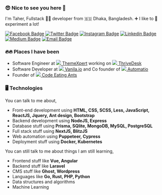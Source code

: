 ### 😎 Nice to see you here 👋

I'm Taher, Fullstack 🧑‍💻️ developer from 🇧🇩 Dhaka, Bangladesh. ➕ I like to 🥼 experiment a lot! 

[![Facebook Badge](https://img.shields.io/badge/-entrptaher-1877F2?style=flat-square&labelColor=1877F2&logo=facebook&logoColor=white&link=https://facebook.com/entrptaher)](https://facebook.com/entrptaher) [![Twitter Badge](https://img.shields.io/badge/-@entrptaher-1ca0f1?style=flat-square&labelColor=1ca0f1&logo=twitter&logoColor=white&link=https://twitter.com/entrptaher)](https://twitter.com/entrptaher) [![Instagram Badge](https://img.shields.io/badge/-entrptaher-E4405F?style=flat-square&labelColor=E4405F&logo=instagram&logoColor=white&link=https://instagram.com/entrptaher)](https://instagram.com/entrptaher) [![Linkedin Badge](https://img.shields.io/badge/-entrptaher-blue?style=flat-square&logo=Linkedin&logoColor=white&link=https://www.linkedin.com/in/entrptaher/)](https://www.linkedin.com/in/entrptaher/) [![Medium Badge](https://img.shields.io/badge/-@entrptaher-03a57a?style=flat-square&labelColor=03a57a&logo=Medium&link=https://medium.com/@entrptaher/)](https://medium.com/@entrptaher) [![Email Badge](https://img.shields.io/badge/-Email-c14438?style=flat-square&logo=Gmail&logoColor=white&link=mailto:entrptaher+github@gmail.com)](mailto:entrptaher+github@gmail.com)

### 🔥🔥 Places I have been
- Software Engineer at [![](https://avatars2.githubusercontent.com/u/1757387?s=16&v=4) ThemeXpert](https://www.themexpert.com/) working on [![](https://avatars2.githubusercontent.com/u/65561215?s=16&v=4) ThriveDesk](https://www.thrivedesk.com/)
- Software Developer at [![](https://avatars2.githubusercontent.com/u/15325217?s=16&v=4) Vanila.io](https://vanila.io) and Co founder of [![](https://avatars2.githubusercontent.com/u/50674207?s=16&v=4) Automatio](https://automatio.co)
- Founder of [![](https://avatars2.githubusercontent.com/u/44778862?s=16&v=4) Code Eating Ants](https://github.com/code-eating-ants)

### 🖥 Technologies

You can talk to me about,
- Front-end development using **HTML, CSS, SCSS, Less, JavaScript, ReactJS, Jquery, Ant design, Bootstrap**
- Backend development using **NodeJS, Express**
- Database stuff using **Prisma, SQlite, MongoDB, MySQL, PostgreSQL**
- Full stack stuff using **NextJS, BlitzJS**
- Web automation using **Puppeteer, Cypress**
- Deployment stuff using **Docker, Kubernetes**

You can still talk to me about things I am still learning,
- Frontend stuff like **Vue, Angular**
- Backend stuff like **Laravel**
- CMS stuff like **Ghost, Wordpress**
- Languages like **Go, Rust, PHP, Python**
- Data structures and algorithms
- Machine Learning
